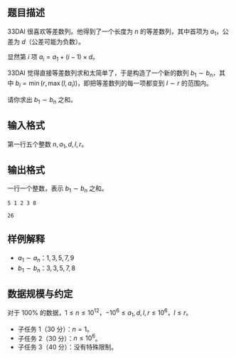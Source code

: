 ## 题目描述

33DAI 很喜欢等差数列。他得到了一个长度为 $n$ 的等差数列，其中首项为 $a_1$，公差为 $d$（公差可能为负数）。

显然第 $i$ 项 $a_i = a_1 + (i-1)\times d$。

33DAI 觉得直接等差数列求和太简单了，于是构造了一个新的数列 $b_1\sim b_n$，其中 $b_i=\min(r,\max(l,a_i))$，即把等差数列的每一项都变到 $l\sim r$ 的范围内。

请你求出 $b_1\sim b_n$ 之和。


## 输入格式

第一行五个整数 $n,a_1,d,l,r$。  

## 输出格式

一行一个整数，表示 $b_1\sim b_n$ 之和。

```input1
5 1 2 3 8
```

```output1
26
```

## 样例解释

- $a_1\sim a_n$：${1,3,5,7,9}$
- $b_1\sim b_n$：${3,3,5,7,8}$

## 数据规模与约定

对于 $100\%$ 的数据，$1\le n \le 10^{12}$，$-10^6\le a_1,d,l,r\le 10^6$，$l\le r$。

- 子任务 1（30 分）：$n=1$。
- 子任务 2（30 分）：$n\le 10^6$。
- 子任务 3（40 分）：没有特殊限制。